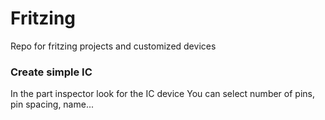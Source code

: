 # Fritzing
Repo for fritzing projects and customized devices

<h3>Create simple IC</h3>
In the part inspector look for the IC device
You can select number of pins, pin spacing, name...
